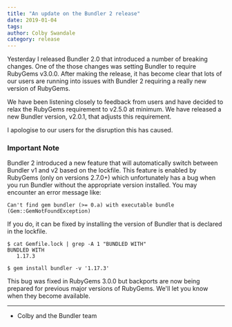 ```yaml
---
title: "An update on the Bundler 2 release"
date: 2019-01-04
tags:
author: Colby Swandale
category: release
---
```


Yesterday I released Bundler 2.0 that introduced a number of breaking changes. One of the those changes was setting Bundler to require RubyGems v3.0.0. After making the release, it has become clear that lots of our users are running into issues with Bundler 2 requiring a really new version of RubyGems.

We have been listening closely to feedback from users and have decided to relax the RubyGems requirement to v2.5.0 at minimum. We have released a new Bundler version, v2.0.1, that adjusts this requirement.

I apologise to our users for the disruption this has caused.

### Important Note

Bundler 2 introduced a new feature that will automatically switch between Bundler v1 and v2 based on the lockfile. This feature is enabled by RubyGems (only on versions 2.7.0+) which unfortunately has a bug when you run Bundler without the appropriate version installed. You may encounter an error message like:

    Can't find gem bundler (>= 0.a) with executable bundle (Gem::GemNotFoundException)

If you do, it can be fixed by installing the version of Bundler that is declared in the lockfile.

    $ cat Gemfile.lock | grep -A 1 "BUNDLED WITH"
    BUNDLED WITH
       1.17.3

    $ gem install bundler -v '1.17.3'

This bug was fixed in RubyGems 3.0.0 but backports are now being prepared for previous major versions of RubyGems. We'll let you know when they become available.

---

- Colby and the Bundler team
